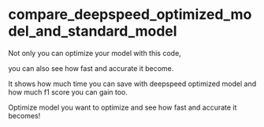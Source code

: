 # compare_deepspeed_optimized_model_and_standard_model

Not only you can optimize your model with this code,

you can also see how fast and accurate it become.

It shows how much time you can save with deepspeed optimized model and how much f1 score you can gain too.

Optimize model you want to optimize and see how fast and accurate it becomes!
